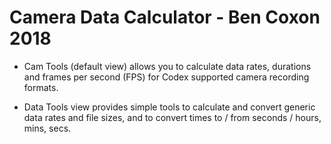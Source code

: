 # Camera Data Calculator - Ben Coxon 2018

- Cam Tools (default view) allows you to calculate data rates, durations and frames per second (FPS) for Codex supported camera recording formats.

- Data Tools view provides simple tools to calculate and convert generic data rates and file sizes, and to convert times to / from seconds / hours, mins, secs.
